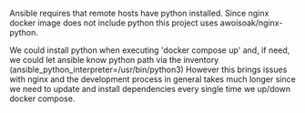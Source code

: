 Ansible requires that remote hosts have python installed.
Since nginx docker image does not include python this project uses awoisoak/nginx-python.


We could install python when executing 'docker compose up' and, if need, we could let ansible know python path via the inventory (ansible_python_interpreter=/usr/bin/python3)
However this brings issues with nginx and the development process in general takes much longer since we need to update and install dependencies every single time we up/down docker compose. 
